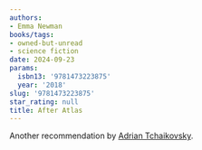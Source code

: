 ```yaml
---
authors:
- Emma Newman
books/tags:
- owned-but-unread
- science fiction
date: 2024-09-23
params:
  isbn13: '9781473223875'
  year: '2018'
slug: '9781473223875'
star_rating: null
title: After Atlas
---
```




<!--more-->

Another recommendation by [Adrian Tchaikovsky](/authors/adrian-tchaikovsky/).